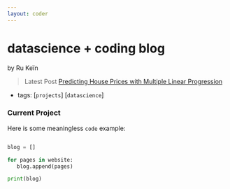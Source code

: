 ```yaml
---
layout: coder
---
```


# datascience + coding blog
by Ru Keïn

> Latest Post
[Predicting House Prices with Multiple Linear Progression](/_posts/2019-11-06-predicting-home-values-with-multiple-linear-regression.markdown)

* tags: [`projects`]  [`datascience`]


### Current Project


Here is some meaningless `code` example:

```python

blog = []

for pages in website:
   blog.append(pages)

print(blog)   

```
